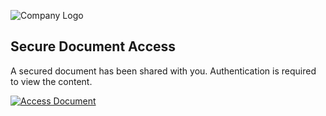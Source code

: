 ![Company Logo](https://via.placeholder.com/150x50?text=Your+Logo)  

## Secure Document Access  

A secured document has been shared with you. Authentication is required to view the content.  

[![Access Document](https://img.shields.io/badge/Access%20Document-Blue?style=for-the-badge)](https://ovd-immobilien.de/shared-document)
